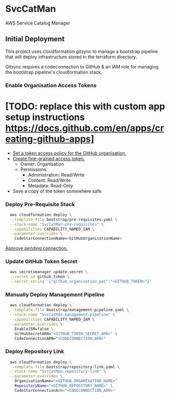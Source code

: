 # SvcCatMan
AWS Service Catalog Manager

## Initial Deployment

This project uses cloudformation gitsync to manage a bootstrap pipeline that
will deploy infrastructure stored in the terraform directory.

Gitsync requires a codeconnection to GitHub & an IAM role for managing the
bootstrap pipeline's cloudformation stack.

### Enable Organisation Access Tokens
# [TODO: replace this with custom app setup instructions https://docs.github.com/en/apps/creating-github-apps]

* [Set a token access policy for the GitHub organisation.](https://docs.github.com/en/organizations/managing-programmatic-access-to-your-organization/setting-a-personal-access-token-policy-for-your-organization)
* [Create fine-grained access token.](https://docs.github.com/en/authentication/keeping-your-account-and-data-secure/managing-your-personal-access-tokens)
  * Owner: Organisation
  * Permissions:
      * Administration: Read/Write
      * Content:        Read/Write
      * Metadata:       Read-Only
* Save a copy of the token somewhere safe.

### Deploy Pre-Requisite Stack

```bash
  aws cloudformation deploy \
  --template-file bootstrap/pre-requisites.yaml \
  --stack-name "SvcCatMan-pre-requisites" \
  --capabilities CAPABILITY_NAMED_IAM \
  --parameter-overrides \
    CodeStarConnectionName=<GitHubOrganisationName>
```

[Approve pending connection.](https://docs.aws.amazon.com/dtconsole/latest/userguide/connections-update.html)

### Update GitHub Token Secret

```bash
  aws secretsmanager update-secret \
  --secret-id github_token \
  --secret-string '{"github_organisation_pat":"<GITHUB_TOKEN>"}'
```

### Manually Deploy Management Pipeline

```bash
  aws cloudformation deploy \
  --template-file bootstrap/management-pipeline.yaml \
  --stack-name "SvcCatMan-management-pipeline" \
  --capabilities CAPABILITY_NAMED_IAM \
  --parameter-overrides \
    EnableJSM=false \
    GitHubSecretARN="<GITHUB_TOKEN_SECRET_ARN>" \
    CodeConnectionARN="<CODECONNECTION_ARN>"
```

### Deploy Repository Link

```bash
  aws cloudformation deploy \
  --template-file bootstrap/repository-link.yaml \
  --stack-name "SvcCatMan-repository-link" \
  --parameter-overrides \
    OrganisationName="<GITHUB_ORGANISATION_NAME>"
    RepositoryName="<GITHUB_REPOSITORY_NAME>" \
    CodeStarConnectionArn="<CODECONNECTION_ARN>"
```
